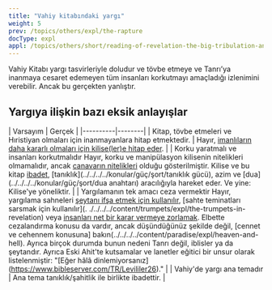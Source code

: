 ```yaml
---
title: "Vahiy kitabındaki yargı"
weight: 5
prev: /topics/others/expl/the-rapture
docType: expl
appl: /topics/others/short/reading-of-revelation-the-big-tribulation-and-the-rapture
---
```


Vahiy Kitabı yargı tasvirleriyle doludur ve tövbe etmeye ve Tanrı’ya inanmaya cesaret edemeyen tüm insanları korkutmayı amaçladığı izlenimini verebilir. Ancak bu gerçekten yanlıştır.

## Yargıya ilişkin bazı eksik anlayışlar

<a name="3b7a"></a>
| Varsayım | Gerçek |
|----------|--------|
| Kitap, tövbe etmeleri ve Hıristiyan olmaları için inanmayanlara hitap etmektedir. | Hayır, [imanlıların daha kararlı olmaları için kilise(ler)e hitap eder](../../../background/literature/expl/the-book-of-revelation-how-to-read-it). |
| Korku yaratmalı ve insanları korkutmalıdır Hayır, korku ve manipülasyon kilisenin nitelikleri olmamalıdır, ancak [canavarın nitelikleri](../../../../content/beasts/expl/the-nature-of-the-beast-in-the-book-of-revelation) olduğu gösterilmiştir. Kilise ve bu kitap [ibadet](../../../../konular/güç/şort/ibadet), [tanıklık](../../../../konular/güç/şort/tanıklık gücü), azim ve [dua](../../../../konular/güç/şort/dua anahtarı) aracılığıyla hareket eder. Ve yine: Kilise'ye yöneliktir. |
| Yargılamanın tek amacı ceza vermektir Hayır, yargılama sahneleri [şeytanı ifşa etmek için kullanılır](../../../content/seals/expl/the-mystery-of-the-four-horse-men), [sahte teminatları sarsmak için kullanılır](. ./../../../content/trumpets/expl/the-trumpets-in-revelation) veya [insanları net bir karar vermeye zorlamak](../../../../content/bowls/expl/the-bowls-of-wrath). Elbette cezalandırma konusu da vardır, ancak düşündüğünüz şekilde değil, [cennet ve cehennem konusuna] bakın(../../../../content/paradise/expl/heaven-and-hell). Ayrıca birçok durumda bunun nedeni Tanrı değil, iblisler ya da şeytandır. Ayrıca Eski Ahit'te kutsamalar ve lanetler eğitici bir unsur olarak listelenmiştir: "[Eğer hâlâ dinlemiyorsanız] (https://www.bibleserver.com/TR/Levililer26)." |
| Vahiy'de yargı ana temadır | Ana tema tanıklık/şahitlik ile birlikte ibadettir. |
